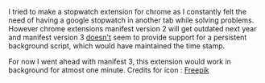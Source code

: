 I tried to make a stopwatch extension for chrome as I constantly felt the need of having a google stopwatch in another tab while solving problems. However chrome extensions manifest version 2 will get outdated next year and manifest version 3 [doesn't](https://stackoverflow.com/questions/66618136/persistent-service-worker-in-chrome-extension) seem to provide support for a persistent background script, which would have maintained the time stamp.

For now I went ahead with manifest 3, this extension would work in background for atmost one minute. Credits for icon : [Freepik](https://www.flaticon.com/free-icons/time-management)